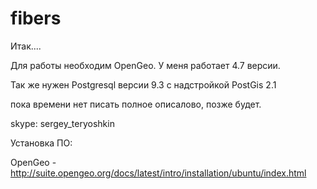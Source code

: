 # fibers

Итак....

Для работы необходим OpenGeo. У меня работает 4.7 версии.

Так же нужен Postgresql версии 9.3 с надстройкой PostGis 2.1

пока времени нет писать полное описалово, позже будет.

skype: sergey_teryoshkin

Установка ПО:

OpenGeo - http://suite.opengeo.org/docs/latest/intro/installation/ubuntu/index.html
